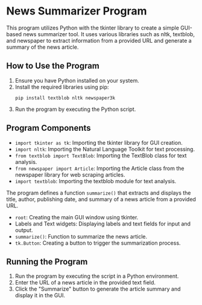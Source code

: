 # News Summarizer Program

This program utilizes Python with the tkinter library to create a simple GUI-based news summarizer tool. It uses various libraries such as nltk, textblob, and newspaper to extract information from a provided URL and generate a summary of the news article.

## How to Use the Program

1. Ensure you have Python installed on your system.
2. Install the required libraries using pip:
   ```
   pip install textblob nltk newspaper3k
   ```
3. Run the program by executing the Python script.

## Program Components

- `import tkinter as tk`: Importing the tkinter library for GUI creation.
- `import nltk`: Importing the Natural Language Toolkit for text processing.
- `from textblob import TextBlob`: Importing the TextBlob class for text analysis.
- `from newspaper import Article`: Importing the Article class from the newspaper library for web scraping articles.
- `import textblob`: Importing the textblob module for text analysis.

The program defines a function `summarize()` that extracts and displays the title, author, publishing date, and summary of a news article from a provided URL.

- `root`: Creating the main GUI window using tkinter.
- Labels and Text widgets: Displaying labels and text fields for input and output.
- `summarize()`: Function to summarize the news article.
- `tk.Button`: Creating a button to trigger the summarization process.

## Running the Program

1. Run the program by executing the script in a Python environment.
2. Enter the URL of a news article in the provided text field.
3. Click the "Summarize" button to generate the article summary and display it in the GUI.
